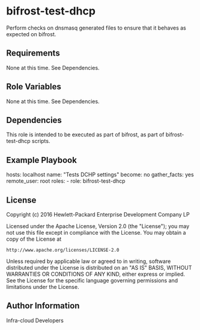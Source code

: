 bifrost-test-dhcp
=================

Perform checks on dnsmasq generated files to ensure that it
behaves as expected on bifrost.

Requirements
------------

None at this time.  See Dependencies.

Role Variables
--------------

None at this time.  See Dependencies.

Dependencies
------------

This role is intended to be executed as part of bifrost, as part
of bifrost-test-dhcp scripts.

Example Playbook
----------------

hosts: localhost
  name: "Tests DCHP settings"
  become: no
  gather_facts: yes
  remote_user: root
  roles:
    - role: bifrost-test-dhcp

License
-------

Copyright (c) 2016 Hewlett-Packard Enterprise Development Company LP

Licensed under the Apache License, Version 2.0 (the "License");
you may not use this file except in compliance with the License.
You may obtain a copy of the License at

    http://www.apache.org/licenses/LICENSE-2.0

Unless required by applicable law or agreed to in writing, software
distributed under the License is distributed on an "AS IS" BASIS,
WITHOUT WARRANTIES OR CONDITIONS OF ANY KIND, either express or implied.
See the License for the specific language governing permissions and
limitations under the License.

Author Information
------------------

Infra-cloud Developers
